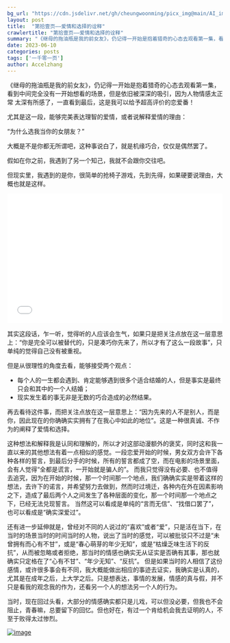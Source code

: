 ```yaml
---
bg_url: "https://cdn.jsdelivr.net/gh/cheungwoonming/picx_img@main/AI_img/AI-image-017.jpg"
layout: post
title:  "第拾壹页——爱情和选择的诠释"
crawlertitle: "第拾壹页——爱情和选择的诠释"
summary: "《继母的拖油瓶是我的前女友》，仍记得一开始是抱着猎奇的心态去观看第一集，看到中间完全没有一开始想看的场景，但是依旧被深深的吸引..."
date: 2023-06-10
categories: posts
tags: ['一千零一页']
author: Accelzhang
---
```


《继母的拖油瓶是我的前女友》，仍记得一开始是抱着猎奇的心态去观看第一集，看到中间完全没有一开始想看的场景，但是依旧被深深的吸引，因为人物情感太正常 太深有所感了，一直看到最后，这是我可以给予超高评价的恋爱番！

尤其是这一段，能够完美表达理智的爱情，或者说解释爱情的理由：

“为什么选我当你的女朋友？”

大概是不是你都无所谓吧，这种事说白了，就是机缘巧合，仅仅是偶然罢了。

假如在你之前，我遇到了另一个知己，我就不会跟你交往吧。

但现实里，我遇到的是你，很简单的抢椅子游戏，先到先得，如果硬要说理由，大概也就是这样。

<div style="position: relative; padding: 30% 45%;">
<iframe style="position: absolute; width: 100%; height: 100%; left: 0; top: 0;"  src="//player.bilibili.com/player.html?aid=272006884&bvid=BV1Yc41137iu&cid=1157499982&page=1" scrolling="no" border="0" frameborder="no" framespacing="0" allowfullscreen="true"> </iframe>
</div>

其实这段话，乍一听，觉得听的人应该会生气，如果只是把关注点放在这一层意思上：“你是完全可以被替代的，只是凑巧你先来了，所以才有了这么一段故事”，只单纯的觉得自己没有被重视。

但是从很理性的角度去看，能够接受两个观点：
- 每个人的一生都会遇到、肯定能够遇到很多个适合结婚的人，但是事实是最终只会和其中的一个人结婚；
- 现实发生着的事无非是无数的巧合造成的必然结果。

再去看待这件事，而把关注点放在这一层意思上：“因为先来的人不是别人，而是你，因此现在的你确确实实拥有了在我心中如此的地位”。这是一种很真诚、不作为的阐释了爱情和选择。

这种想法和解释我是认同和理解的，所以才对这部动漫额外的褒奖，同时这和我一直以来的其他想法有着一点相似的感觉。一段恋爱开始的时候，男女双方会许下各种各样的誓言，到最后分手的时候，所有的誓言都成了空，而在电影的场景里面，会有人觉得“全都是谎言，一开始就是骗人的”。
而我只觉得没有必要、也不值得去追究，因为在开始的时候，那一个时间那一个地点，我们确确实实是带着这样的想法，去许下的诺言，并希望努力去做到，然而时过境迁，各种内在外在因素影响之下，造成了最后两个人之间发生了各种层面的变化，那一个时间那一个地点之下，已经无法兑现誓言。
当然这可以看成是单纯的“言而无信”、“找借口罢了”，也可以看成是“确实深爱过”。

还有进一步延伸就是，曾经对不同的人说过的“喜欢”或者“爱”，只是活在当下，在当时的场景当时的时间当时的人物，说出了当时的感觉，可以被批驳只不过是“未曾拥有而心有不甘”，或是“春心萌芽的年少无知”，或是“枯燥乏味生活下的反抗”，从而被忽略或者拒绝，那当时的情感也确实无从证实是否确有其事，那也就确实只定格在了“心有不甘”、“年少无知”、“反抗”。
但是如果当时的人相信了这份感情，或许很多事会有不同，我大概能做出相应的事迹去证实，我确实是认真的，尤其是在成年之后，上大学之后。只是想表达，事情的发展，情感的真与假，并不只是看我的观念我的作为，还看另一个人的想法另一个人的行为。

当时，现在回过头看，大部分的情感确实都只是儿戏，可以但没必要，但我也不会阻止，青春嘛，总要留下的回忆。但也好在，有过一个肯给机会我去证明的人，不至于败得太过惨烈。

[![image](https://cdn.jsdelivr.net/gh/cheungwoonming/picx_img@main/AI_img/AI-image-017.jpg)](https://cdn.jsdelivr.net/gh/cheungwoonming/picx_img@main/AI_img/AI-image-017.jpg)
